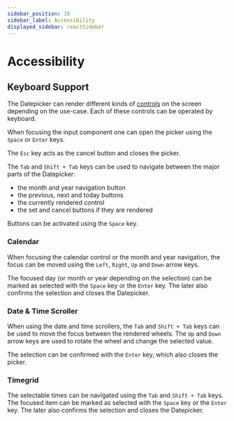 ```yaml
---
sidebar_position: 10
sidebar_label: Accessibility
displayed_sidebar: reactSidebar
---
```


# Accessibility

## Keyboard Support

The Datepicker can render different kinds of [controls](./controls) on the screen depending on the use-case. Each of these controls can be operated by keyboard.

When focusing the input component one can open the picker using the `Space` or `Enter` keys.

The `Esc` key acts as the cancel button and closes the picker.

The `Tab` and `Shift + Tab` keys can be used to navigate between the major parts of the Datepicker:
* the month and year navigation button
* the previous, next and today buttons
* the currently rendered control
* the set and cancel buttons if they are rendered

Buttons can be activated using the `Space` key.

### Calendar

When focusing the calendar control or the month and year navigation, the focus can be moved using the `Left`, `Right`, `Up` and `Down` arrow keys.

The focused day (or month or year depending on the selection) can be marked as selected with the `Space` key or the `Enter` key. The later also confirms the selection and closes the Datepicker.

### Date & Time Scroller

When using the date and time scrollers, the `Tab` and `Shift + Tab` keys can be used to move the focus between the rendered wheels. The `Up` and `Down` arrow keys are used to rotate the wheel and change the selected value.

The selection can be confirmed with the `Enter` key, which also closes the picker.

### Timegrid

The selectable times can be navigated using the `Tab` and `Shift + Tab` keys. The focused item can be marked as selected with the `Space` key or the `Enter` key. The later also confirms the selection and closes the Datepicker.